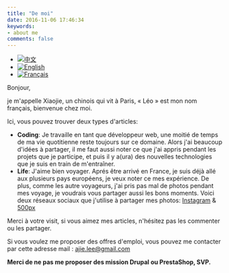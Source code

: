 ```yaml
---
title: "De moi"
date: 2016-11-06 17:46:34
keywords:
- about me
comments: false
---
```


<ul id="languageSwitch"> <li> <a href="/about-cn" title="中文"><img src="http://res.cloudinary.com/dvlfojetn/image/upload/v1479601274/xiaojieli.com/lang_cn.png" alt="中文"></a> </li><li> <a href="/about-en" title="English"><img src="http://res.cloudinary.com/dvlfojetn/image/upload/v1479601274/xiaojieli.com/lang_en.png" alt="English"></a> </li><li class="language-selected"> <a href="/about-fr" title="Français"><img src="http://res.cloudinary.com/dvlfojetn/image/upload/v1479601274/xiaojieli.com/lang_fr.png" alt="Français"></a> </li></ul>

Bonjour, 

je m'appelle Xiaojie, un chinois qui vit à Paris, « Léo » est mon nom français, bienvenue chez moi. 

Ici, vous pouvez trouver deux types d'articles: 

- **Coding**: Je travaille en tant que développeur web, une moitié de temps de ma vie quotitienne reste toujours sur ce domaine. Alors j'ai beaucoup d'idées à partager, il me faut aussi noter ce que j'ai appris pendant les projets que je participe, et puis il y a(ura) des nouvelles technologies que je suis en train de m'entraîner.
- **Life**: J'aime bien voyager. Aprés être arrivé en France, je suis déjà allé aux plusieurs pays européens, je veux noter ce mes expérience. De plus, comme les autre voyageurs, j'ai pris pas mal de photos pendant mes voyage, je voudrais vous partager aussi les bons moments. Voici deux réseaux sociaux que j'utilise à partager mes photos: [Instagram](https://instagram.com/leo_li/) & [500px](https://500px.com/XiaojieLI)

Merci à votre visit, si vous aimez mes articles, n'hésitez pas les commenter ou les partager.

Si vous voulez me proposer des offres d'emploi, vous pouvez me contacter par cette adresse mail : [ajie.lee@gmail.com](mailto:ajie.lee@gmail.com)

**Merci de ne pas me proposer des mission Drupal ou PrestaShop, SVP.**

